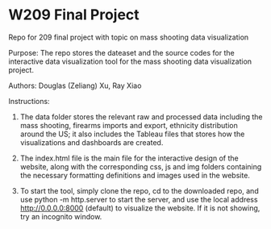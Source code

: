 # W209 Final Project

Repo for 209 final project with topic on mass shooting data visualization

Purpose: The repo stores the dateaset and the source codes for the interactive data visualization tool for the mass shooting data visualization project.

Authors: Douglas (Zeliang) Xu, Ray Xiao

Instructions: 
1.  The data folder stores the relevant raw and processed data including the mass shooting, firearms imports and export, ethnicity distribution around the US; it also includes the Tableau files that stores how the visualizations and dashboards are created.
2.  The index.html file is the main file for the interactive design of the website, along with the corresponding css, js and img folders containing the necessary formatting definitions and images used in the website.

3.  To start the tool, simply clone the repo, cd to the downloaded repo, and use python -m http.server to start the server, and use the local address http://0.0.0.0:8000 (default) to visualize the website. If it is not showing, try an incognito window.
